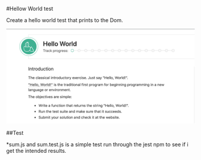 #Hellow World test

Create a hello world test that prints to the Dom.

![Hello World Test](images/hello_world.png)

##Test

*sum.js and sum.test.js is a simple test run through the jest npm to see if i get the intended results.
